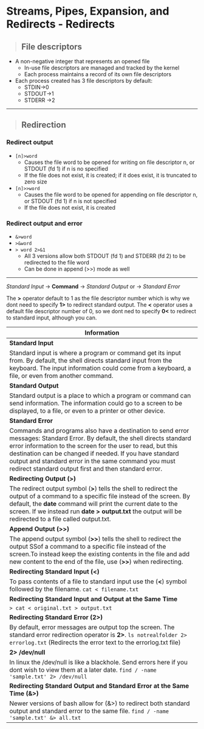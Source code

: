 # Streams, Pipes, Expansion, and Redirects - Redirects

> ## **File descriptors**
- A non-negative integer that represents an opened file
    - In-use file descriptors are managed and tracked by the kernel
    - Each process maintains a record of its own file descriptors
- Each process created has 3 file descriptors by default:
    - STDIN→0
    - STDOUT→1
    - STDERR →2

---

> ## **Redirection**

### **Redirect output**
- `[n]>word`
    - Causes the file word to be opened for writing on file descriptor n, or STDOUT (fd 1) if n is no specified
    - If the file does not exist, it is created; if it does exist, it is truncated to zero size
- `[n]>>word`
    - Causes the file word to be opened for appending on file descriptor n, or STDOUT (fd 1) if n is not    specified
    - If the file does not exist, it is created

### **Redirect output and error**
- `&>word`
- `>&word`
- `> word 2>&1`
    - All 3 versions allow both STDOUT (fd 1) and STDERR (fd 2) to be redirected to the file word
    - Can be done in append (>>) mode as well 

--- 

*Standard Input* -> **Command** -> *Standard Output* or -> *Standard Error*

The **>** operator default to 1 as the file descriptor number which is why we dont need to specify **1>** to redirect standard output. 
The **<** operator uses a default file descriptor number of 0, so we dont ned to specify **0<** to redirect to standard input, although you can. 

| **Information** |
| --------------|
| **Standard Input** |
| Standard input is where a program or command get its input from. By default, the shell directs standard input from the keyboard. The input information could come from a keyboard, a file, or even from another command.  |
| **Standard Output** |
| Standard output is a place to which a program or command can send information. The information could go to a screen to be displayed, to a file, or even to a printer or other device. |
| **Standard Error** |
| Commands and programs also have a destination to send error messages: Standard Error. By default, the shell directs standard error information to the screen for the user to read, but this destination can be changed if needed. If you have standard output and standard error in the same command you must redirect standard output first and then standard error. |
| **Redirecting Output (>)** |
| The redirect output symbol (**>**) tells the shell to redirect the output of a command to a specific file instead of the screen. By default, the **date** command will print the current date to the screen. If we instead run **date > output.txt** the output will be redirected to a file called output.txt. |
| **Append Output (>>)** |
|The append output symbol (**>>**) tells the shell to redirect the output SSof a command to a specific file instead of the screen.To instead keep the existing contents in the file and add new content to the end of the file, use (**>>**) when redirecting. |
| **Redirecting Standard Input (<)** | 
| To pass contents of a file to standard input use the (**<**) symbol followed by the filename. `cat < filename.txt` |
| **Redirecting Standard Input and Output at the Same Time** |
| `> cat < original.txt > output.txt` | 
| **Redirecting Standard Error (2>)** |
| By default, error messages are output top the screen. The standard error redirection operator is **2>**. `ls notrealfolder 2> errorlog.txt` (Redirects the error text to the errorlog.txt file) |
| **2> /dev/null** |
| In linux the /dev/null is like a blackhole. Send errors here if you dont wish to view them at a later date. `find / -name 'sample.txt' 2> /dev/null` |
| **Redirecting Standard Output and Standard Error at the Same Time (&>)** |
| Newer versions of bash allow for (&>) to redirect both standard output and standard error to the same file. `find / -name 'sample.txt' &> all.txt` |